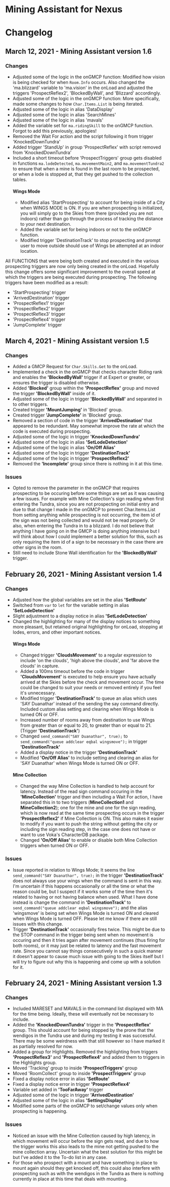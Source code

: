 # Mining Assistant for Nexus
# Changelog

## March 12, 2021 \- Mining Assistant version 1.6
### Changes

- Adjusted some of the logic in the onGMCP function: Modified how vision is being checked for when `Room.Info` occurs. Also changed the 'ma.blizzard' variable to 'ma.vision' in the onLoad and adjusted the triggers 'ProspectReflex2', 'BlockedByWall', and 'Blizzard' accordingly.
- Adjusted some of the logic in the onGMCP function: More specifically, made some changes to how `Char.Items.List` is being iterated.
- Adjusted some of the logic in alias 'DataDisplay'
- Adjusted some of the logic in alias 'SearchMines'
- Adjusted some of the logic in alias 'mavals'
- Added the variable set for `ma.ridingSkill` to the onGMCP function. Forgot to add this previously, apologies!
- Removed the Wait For action and the script following it from trigger 'KnockedDownTundra'
- Added trigger 'StandUp' in group 'ProspectReflex' with script removed from 'KnockedDownTundra'
- Included a short timeout before 'ProspectTriggers' group gets disabled in functions `ma.lodeDetected`, `ma.movementMain2`, and `ma.movementTundra2` to ensure that when a mine is found in the last room to be prospected, or when a lode is stopped at, that they get pushed to the collection tables.
	#### Wings Mode
	- Modified alias 'StartProspecting' to account for being inside of a City when WINGS MODE is ON. If you are when prospecting is initialized, you will simply go to the Skies from there (provided you are not indoors) rather than go through the process of tracking the distance to your next destination.
   	- Added the variable set for being indoors or not to the onGMCP function.
   	- Modified trigger 'DestinationTrack' to stop prospecting and prompt user to move outside should use of Wings be attempted at an indoor location.

All FUNCTIONS that were being both created and executed in the various prospecting triggers are now only being created in the onLoad. Hopefully this change offers some significant improvement to the overall speed at which the triggers are being executed during prospecting. The following triggers have been modified as a result\:<br>
- 'StartProspecting' trigger
- 'ArrivedDestination' trigger
- 'ProspectReflex1' trigger
- 'ProspectReflex2' trigger
- 'ProspectReflex3' trigger
- 'ProspectReflex4' trigger
- 'JumpComplete' trigger

## March 4, 2021 \- Mining Assistant version 1.5
### Changes

- Added a GMCP Request for `Char.Skills.Get` to the onLoad.
- Implemented a check in the onGMCP that checks character Riding rank and enables the **'BlockedByWall'** trigger if at Expert or greater, or ensures the trigger is disabled otherwise.
- Added **'Blocked'** group within the **'ProspectReflex'** group and moved the trigger **'BlockedByWall'** inside of it.
- Adjusted some of the logic in trigger **'BlockedByWall'** and separated in to other triggers.
- Created trigger **'MountJumping'** in 'Blocked' group.
- Created trigger **'JumpComplete'** in 'Blocked' group.
- Removed a section of code in the trigger **'ArrivedDestination'** that appeared to be redundant. May somewhat improve the rate at which the code is executed during prospecting.
- Adjusted some of the logic in trigger **'KnockedDownTundra'**
- Adjusted some of the logic in alias **'SetLodeDetection'**
- Adjusted some of the logic in alias **'On/Off Alias'**
- Adjusted some of the logic in trigger **'DestinationTrack'**
- Adjusted some of the logic in trigger **'ProspectReflex2'**
- Removed the **'Incomplete'** group since there is nothing in it at this time.
### Issues

- Opted to remove the parameter in the onGMCP that requires prospecting to be occuring before some things are set as it was causing a few issues. For example with Mine Collection's sign reading when first entering the Tundra, since you are not prospecting on initial entry and due to that change I made in the onGMCP to prevent Char.Items.List from setting anything while prospecting is not occurring, the item id of the sign was not being collected and would not be read properly. Or also, when entering the Tundra in to a blizzard. I do not believe that anything I have going on in the GMCP is doing anything intensive but I will think about how I could implement a better solution for this, such as only requiring the item id of a sign to be necessary in the case there are other signs in the room.
- Still need to include Stone Wall identification for the **'BlockedByWall'** trigger.

## February 26, 2021 \- Mining Assistant version 1.4
### Changes

- Adjusted how the global variables are set in the alias **'SetRoute'**
- Switched from `var` to `let` for the variable setting in alias **'SetLodeDetection'**
- Slight adjustment to a display notice in alias **'SetLodeDetection'**
- Changed the highlighting for many of the display notices to something more pleasant, but retained original highlighting for onLoad, stopping at lodes, errors, and other important notices.
	#### Wings Mode
	- Changed trigger **'CloudsMovement'** to a regular expression to include 'on the clouds', 'high above the clouds', and 'far above the clouds' in capture.
	- Added a 100ms timeout before the code in trigger **'CloudsMovement'** is executed to help ensure you have actually arrived at the Skies before the check and movement occur. The time could be changed to suit your needs or removed entirely if you feel it's unnecessary.
	- Modified trigger **'DestinationTrack'** to queue an alias which uses 'SAY Duanathar' instead of the sending the say command directly. Included custom alias setting and clearing when Wings Mode is turned ON or OFF.
	- Increased number of rooms away from destination to use Wings from greater than or equal to 20, to greater than or equal to 21. (Trigger **'DestinationTrack'**)
	- Changed `send_command("SAY Duanathar", true);` to `send_command("queue addclear eqbal wingsmove");` in trigger **'DestinationTrack'**
	- Added a display notice in the trigger **'DestinationTrack'**
	- Modified **'On/Off Alias'** to include setting and clearing an alias for 'SAY Duanathar' when Wings Mode is turned ON or OFF.
	#### Mine Collection
	- Changed the way Mine Collection is handled to help account for latency. Instead of the read sign command occuring in the **'MineCollection'** trigger and then including a Wait For action, I have separated this in to two triggers (**MineCollection1** and **MineCollection2**); one for the mine and one for the sign reading, which is now read at the same time prospecting occurs in the trigger **'ProspectReflex2'** if Mine Collection is ON. This also makes it easier to modify if you want to push the string without getting the city or including the sign reading step, in the case one does not have or want to use Voka's CharacterDB package.
	- Changed **'On/Off Alias'** to enable or disable both Mine Collection triggers when turned ON or OFF.
### Issues

- Issue reported in relation to Wings Mode; It seems the line `send_command("SAY Duanathar", true);` in the trigger **'DestinationTrack'** does not always use your wings when the command is sent in this way. I'm uncertain if this happens occasionally or all the time or what the reason could be, but I suspect if it works some of the time then it's related to having or not having balance when used. What I have done instead is change the command in **'DestinationTrack'** to `send_command("queue addclear eqbal wingsmove");` and the alias 'wingsmove' is being set when Wings Mode is turned ON and cleared when Wings Mode is turned OFF. Please let me know if there are still issues with this change.
- Trigger **'DestinationTrack'** occasionally fires twice. This might be due to the STOP command in the trigger being sent when no movement is occuring and then it tries again after movement continues (thus firing for both rooms), or it may just be related to latency and the fast movement rate. Since you cannot say things consecutively in such a quick manner it doesn't appear to cause much issue with going to the Skies itself but I will try to figure out why this is happening and come up with a solution for it.

## February 24, 2021 \- Mining Assistant version 1.3
### Changes
- Included MARESET and MAVALS in the command list displayed with MA for the time being. Ideally, these will eventually not be necessary to include.
- Added the **'KnockedDownTundra'** trigger in the **'ProspectReflex'** group. This should account for being stopped by the prone that the wendigos in the Tundra use and during my testing it was successful. There may be some weirdness with that still however so I have marked it as partially resolved for now.
- Added a group for Highlights. Removed the highlighting from triggers **'ProspectReflex3'** and **'ProspectReflex4'** and added them to triggers in the Highlights group.
- Moved 'Tracking' group to inside **'ProspectTriggers'** group
- Moved 'RoomCollect' group to inside **'ProspectTriggers'** group
- Fixed a display notice error in alias **'SetRoute'**
- Fixed a display notice error in trigger **'ProspectReflex4'**
- Variable set added in **'TooFarAway'** trigger
- Adjusted some of the logic in trigger **'ArrivedDestination'**
- Adjusted some of the logic in alias **'SettingsDisplay'**
- Modified some parts of the onGMCP to set/change values only when prospecting is happening.
### Issues
- Noticed an issue with the Mine Collection caused by high latency, in which movement will occur before the sign gets read, and due to how the trigger works this also leads to the mine not getting pushed to the mine collection array. Uncertain what the best solution for this might be but I've added it to the To-do list in any case.
- For those who prospect with a mount and have something in place to mount again should they get knocked off, this could also interfere with prospecting such as with the wendigos in the Tundra as there is nothing currently in place at this time that deals with mounting.

